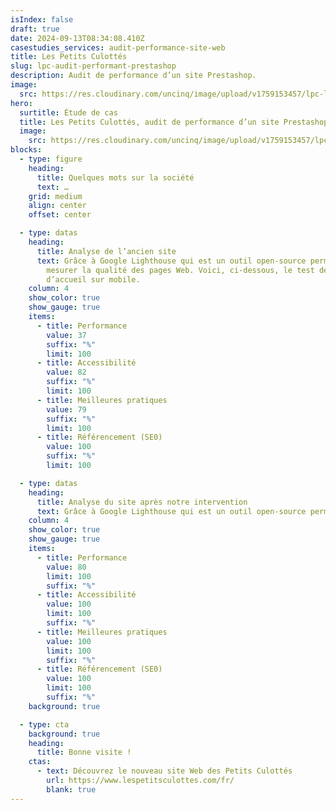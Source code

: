 ```yaml
---
isIndex: false
draft: true
date: 2024-09-13T08:34:08.410Z
casestudies_services: audit-performance-site-web
title: Les Petits Culottés
slug: lpc-audit-performant-prestashop
description: Audit de performance d’un site Prestashop.
image:
  src: https://res.cloudinary.com/uncinq/image/upload/v1759153457/lpc-logo_oqudly.svg
hero:
  surtitle: Étude de cas
  title: Les Petits Culottés, audit de performance d’un site Prestashop
  image:
    src: https://res.cloudinary.com/uncinq/image/upload/v1759153457/lpc-logo_oqudly.svg
blocks:
  - type: figure
    heading:
      title: Quelques mots sur la société
      text: …
    grid: medium
    align: center
    offset: center

  - type: datas
    heading:
      title: Analyse de l’ancien site
      text: Grâce à Google Lighthouse qui est un outil open-source permettant de
        mesurer la qualité des pages Web. Voici, ci-dessous, le test de la page
        d’accueil sur mobile.
    column: 4
    show_color: true
    show_gauge: true
    items:
      - title: Performance
        value: 37
        suffix: "%"
        limit: 100
      - title: Accessibilité
        value: 82
        suffix: "%"
        limit: 100
      - title: Meilleures pratiques
        value: 79
        suffix: "%"
        limit: 100
      - title: Référencement (SE0)
        value: 100
        suffix: "%"
        limit: 100

  - type: datas
    heading:
      title: Analyse du site après notre intervention
      text: Grâce à Google Lighthouse qui est un outil open-source permettant de mesurer la qualité des pages Web. Voici, ci-dessous, {{<  blank_link text=`le résultat sur Google PageSpeed` link=`https://pagespeed.web.dev/analysis/https-les-petits-culottes-perf-23prod-dev-fr/u1scdmongm?form_factor=mobile` >}} du test des Core Web Vitals de la page d’accueil sur mobile.
    column: 4
    show_color: true
    show_gauge: true
    items:
      - title: Performance
        value: 80
        limit: 100
        suffix: "%"
      - title: Accessibilité
        value: 100
        limit: 100
        suffix: "%"
      - title: Meilleures pratiques
        value: 100
        limit: 100
        suffix: "%"
      - title: Référencement (SE0)
        value: 100
        limit: 100
        suffix: "%"
    background: true

  - type: cta
    background: true
    heading:
      title: Bonne visite !
    ctas:
      - text: Découvrez le nouveau site Web des Petits Culottés
        url: https://www.lespetitsculottes.com/fr/
        blank: true
---
```

